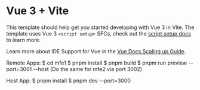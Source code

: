 # Vue 3 + Vite

This template should help get you started developing with Vue 3 in Vite. The template uses Vue 3 `<script setup>` SFCs, check out the [script setup docs](https://v3.vuejs.org/api/sfc-script-setup.html#sfc-script-setup) to learn more.

Learn more about IDE Support for Vue in the [Vue Docs Scaling up Guide](https://vuejs.org/guide/scaling-up/tooling.html#ide-support).

Remote Apps:
$ cd mfe1
$ pnpm install
$ pnpm build
$ pnpm run preview --port=3001 --host
(Do the same for mfe2 via port 3002)

Host App:
$ pnpm install
$ pnpm dev --port=3000